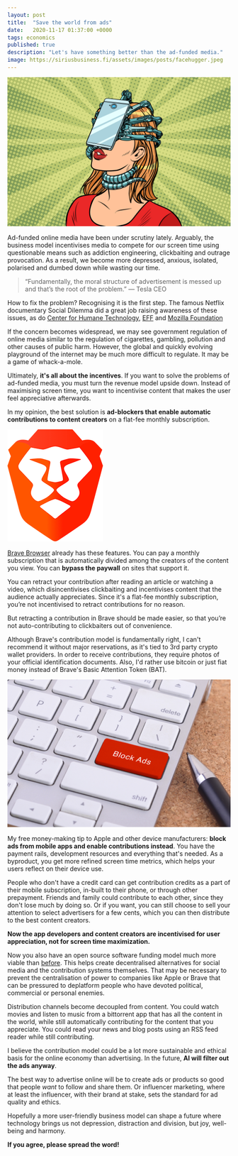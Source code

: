 ```yaml
---
layout: post
title:  "Save the world from ads"
date:   2020-11-17 01:37:00 +0000
tags: economics
published: true
description: "Let's have something better than the ad-funded media."
image: https://siriusbusiness.fi/assets/images/posts/facehugger.jpeg
---
```

![AAAAARGH](/assets/images/posts/facehugger.jpg)

Ad-funded online media have been under scrutiny lately. Arguably, the business model incentivises media to compete for our screen time using questionable means such as addiction engineering, clickbaiting and outrage provocation. As a result, we become more depressed, anxious, isolated, polarised and dumbed down while wasting our time.

> “Fundamentally, the moral structure of advertisement is messed up and that’s the root of the problem.” — Tesla CEO

How to fix the problem? Recognising it is the first step. The famous Netflix documentary Social Dilemma did a great job raising awareness of these issues, as do [Center for Humane Technology](https://www.humanetech.com/), [EFF](https://www.eff.org/) and [Mozilla Foundation](https://foundation.mozilla.org/en/)

If the concern becomes widespread, we may see government regulation of online media similar to the regulation of cigarettes, gambling, pollution and other causes of public harm. However, the global and quickly evolving playground of the internet may be much more difficult to regulate. It may be a game of whack-a-mole.

Ultimately, **it's all about the incentives**. If you want to solve the problems of ad-funded media, you must turn the revenue model upside down. Instead of maximising screen time, you want to incentivise content that makes the user feel appreciative afterwards.

In my opinion, the best solution is **ad-blockers that enable automatic contributions to content creators** on a flat-fee monthly subscription.

![AAAAARGH](/assets/images/posts/brave-logo.png)

[Brave Browser](https://brave.com/) already has these features. You can pay a monthly subscription that is automatically divided among the creators of the content you view. You can **bypass the paywall** on sites that support it.

You can retract your contribution after reading an article or watching a video, which disincentivises clickbaiting and incentivises content that the audience actually appreciates. Since it's a flat-fee monthly subscription, you’re not incentivised to retract contributions for no reason.

But retracting a contribution in Brave should be made easier, so that you’re not auto-contributing to clickbaiters out of convenience.

Although Brave's contribution model is fundamentally right, I can't recommend it without major reservations, as it's tied to 3rd party crypto wallet providers. In order to receive contributions, they require photos of your official identification documents. Also, I'd rather use bitcoin or just fiat money instead of Brave's Basic Attention Token (BAT).

![AAAAARGH](/assets/images/posts/adblock.jpg)

My free money-making tip to Apple and other device manufacturers: **block ads from mobile apps and enable contributions instead**. You have the payment rails, development resources and everything that's needed. As a byproduct, you get more refined screen time metrics, which helps your users reflect on their device use.

People who don't have a credit card can get contribution credits as a part of their mobile subscription, in-built to their phone, or through other prepayment. Friends and family could contribute to each other, since they don't lose much by doing so. Or if you want, you can still choose to sell your attention to select advertisers for a few cents, which you can then distribute to the best content creators.

**Now the app developers and content creators are incentivised for user appreciation, not for screen time maximization.**

Now you also have an open source software funding model much more viable than [before](/how-to-fund-open-source-software). This helps create decentralised alternatives for social media and the contribution systems themselves. That may be necessary to prevent the centralisation of power to companies like Apple or Brave that can be pressured to deplatform people who have devoted political, commercial or personal enemies.

Distribution channels become decoupled from content. You could watch movies and listen to music from a bittorrent app that has all the content in the world, while still automatically contributing for the content that you appreciate. You could read your news and blog posts using an RSS feed reader while still contributing.

I believe the contribution model could be a lot more sustainable and ethical basis for the online economy than advertising. In the future, **AI will filter out the ads anyway**.

The best way to advertise online will be to create ads or products so good that people *want* to follow and share them. Or influencer marketing, where at least the influencer, with their brand at stake, sets the standard for ad quality and ethics.

Hopefully a more user-friendly business model can shape a future where technology brings us not depression, distraction and division, but joy, well-being and harmony.

**If you agree, please spread the word!**
